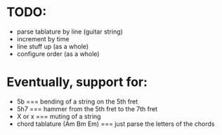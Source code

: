 # TODO:

 - parse tablature by line (guitar string)
 - increment by time
 - line stuff up (as a whole)
 - configure order (as a whole)


 # Eventually, support for:

 - 5b === bending of a string on the 5th fret
 - 5h7 === hammer from the 5th fret to the 7th fret
 - X or x === muting of a string
 - chord tablature (Am Bm Em) === just parse the letters of the chords